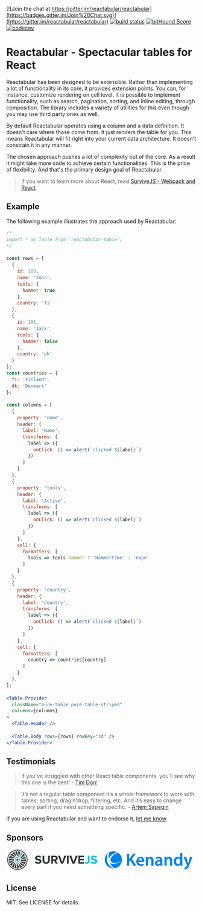 [![Join the chat at https://gitter.im/reactabular/reactabular](https://badges.gitter.im/Join%20Chat.svg)](https://gitter.im/reactabular/reactabular) [![build status](https://secure.travis-ci.org/reactabular/reactabular.svg)](http://travis-ci.org/reactabular/reactabular) [![bitHound Score](https://www.bithound.io/github/reactabular/reactabular/badges/score.svg)](https://www.bithound.io/github/reactabular/reactabular) [![codecov](https://codecov.io/gh/reactabular/reactabular/branch/master/graph/badge.svg)](https://codecov.io/gh/reactabular/reactabular)

# Reactabular - Spectacular tables for React

Reactabular has been designed to be extensible. Rather than implementing a lot of functionality in its core, it provides extension points. You can, for instance, customize rendering on cell level. It is possible to implement functionality, such as search, pagination, sorting, and inline editing, through composition. The library includes a variety of utilities for this even though you may use third party ones as well.

By default Reactabular operates using a column and a data definition. It doesn't care where those come from. It just renders the table for you. This means Reactabular will fit right into your current data architecture. It doesn't constrain it in any manner.

The chosen approach pushes a lot of complexity out of the core. As a result it might take more code to achieve certain functionalities. This is the price of flexibility. And that's the primary design goal of Reactabular.

> If you want to learn more about React, read [SurviveJS - Webpack and React](http://survivejs.com/).

## Example

The following example illustrates the approach used by Reactabular:

```jsx
/*
import * as Table from 'reactabular-table';
*/

const rows = [
  {
    id: 100,
    name: 'John',
    tools: {
      hammer: true
    },
    country: 'fi'
  },
  {
    id: 101,
    name: 'Jack',
    tools: {
      hammer: false
    },
    country: 'dk'
  }
];
const countries = {
  fi: 'Finland',
  dk: 'Denmark'
};

const columns = [
  {
    property: 'name',
    header: {
      label: 'Name',
      transforms: [
        label => ({
          onClick: () => alert(`clicked ${label}`)
        })
      ]
    }
  },
  {
    property: 'tools',
    header: {
      label: 'Active',
      transforms: [
        label => ({
          onClick: () => alert(`clicked ${label}`)
        })
      ]
    },
    cell: {
      formatters: [
        tools => tools.hammer ? 'Hammertime' : 'nope'
      ]
    }
  },
  {
    property: 'country',
    header: {
      label: 'Country',
      transforms: [
        label => ({
          onClick: () => alert(`clicked ${label}`)
        })
      ]
    },
    cell: {
      formatters: [
        country => countries[country]
      ]
    }
  },
];

<Table.Provider
  className="pure-table pure-table-striped"
  columns={columns}
>
  <Table.Header />

  <Table.Body rows={rows} rowKey="id" />
</Table.Provider>
```

## Testimonials

> If you've struggled with other React table components, you'll see why this one is the best! - [Tim Dorr](https://twitter.com/timdorr/status/750346565374455808)

> It’s not a regular table component it’s a whole framework to work with tables: sorting, drag’n’drop, filtering, etc. And it’s easy to change every part if you need something specific. - [Artem Sapegin](http://sapegin.me/)

If you are using Reactabular and want to endorse it, [let me know](https://github.com/reactabular/reactabular/issues/new).

## Sponsors

[![SurviveJS](./images/survivejs.png)](http://survivejs.com/) [![Kenandy](./images/kenandy.png)](http://www.kenandy.com/)

## License

MIT. See LICENSE for details.

